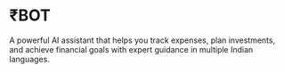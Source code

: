 # ₹BOT
A powerful AI assistant that helps you track expenses, plan investments, and achieve financial goals with expert guidance in multiple Indian languages.
